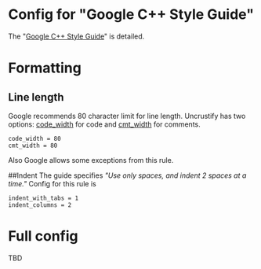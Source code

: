 # Config for "Google C++ Style Guide"

The "[Google C++ Style Guide](https://google.github.io/styleguide/cppguide.html#Formatting)" is detailed.

# Formatting

## Line length

Google recommends 80 character limit for line length. Uncrustify has two options: [code_width](other_options/code_width.md) for code and [cmt_width](other_options/cmt_width.md) for comments.
```
code_width = 80
cmt_width = 80
```
Also Google allows some exceptions from this rule.

##Indent
The guide specifies _"Use only spaces, and indent 2 spaces at a time."_
Config for this rule is
```
indent_with_tabs = 1
indent_columns = 2
```


# Full config
TBD
